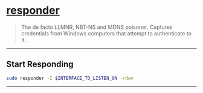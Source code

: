 # [responder](https://github.com/SpiderLabs/Responder)

> The de facto LLMNR, NBT-NS and MDNS poisoner. Captures credentials from Windows computers that attempt to authenticate to it.

___

## Start Responding

```bash
sudo responder -I $INTERFACE_TO_LISTEN_ON -rdwv
```

---
